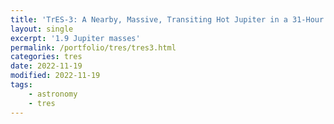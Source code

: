 ```yaml
---
title: 'TrES-3: A Nearby, Massive, Transiting Hot Jupiter in a 31-Hour Orbit'
layout: single
excerpt: '1.9 Jupiter masses'
permalink: /portfolio/tres/tres3.html
categories: tres
date: 2022-11-19
modified: 2022-11-19
tags:
    - astronomy
    - tres
---
```

